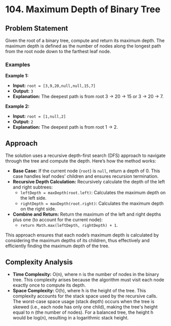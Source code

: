 # 104. Maximum Depth of Binary Tree

## Problem Statement

Given the root of a binary tree, compute and return its maximum depth. The maximum depth is defined as the number of nodes along the longest path from the root node down to the farthest leaf node.

### Examples

**Example 1:**
- **Input:** `root = [3,9,20,null,null,15,7]`
- **Output:** `3`
- **Explanation:** The deepest path is from root 3 -> 20 -> 15 or 3 -> 20 -> 7.

**Example 2:**
- **Input:** `root = [1,null,2]`
- **Output:** `2`
- **Explanation:** The deepest path is from root 1 -> 2.

## Approach

The solution uses a recursive depth-first search (DFS) approach to navigate through the tree and compute the depth. Here’s how the method works:

- **Base Case:** If the current node (`root`) is `null`, return a depth of 0. This case handles leaf nodes' children and ensures recursion termination.
- **Recursive Depth Calculation:** Recursively calculate the depth of the left and right subtrees:
  - `leftDepth = maxDepth(root.left)`: Calculates the maximum depth on the left side.
  - `rightDepth = maxDepth(root.right)`: Calculates the maximum depth on the right side.
- **Combine and Return:** Return the maximum of the left and right depths plus one (to account for the current node):
  - `return Math.max(leftDepth, rightDepth) + 1`.

This approach ensures that each node’s maximum depth is calculated by considering the maximum depths of its children, thus effectively and efficiently finding the maximum depth of the tree.

## Complexity Analysis

- **Time Complexity:** O(n), where n is the number of nodes in the binary tree. This complexity arises because the algorithm must visit each node exactly once to compute its depth.
- **Space Complexity:** O(h), where h is the height of the tree. This complexity accounts for the stack space used by the recursive calls. The worst-case space usage (stack depth) occurs when the tree is skewed (i.e., each node has only one child), making the tree's height equal to n (the number of nodes). For a balanced tree, the height h would be log(n), resulting in a logarithmic stack height.
